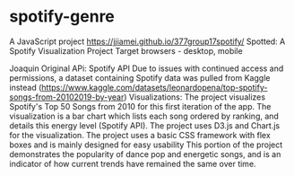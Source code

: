 # spotify-genre
A JavaScript project
https://jjiamei.github.io/377group17spotify/
Spotted: A Spotify Visualization Project
Target browsers - desktop, mobile

Joaquin
Original APi: Spotify API
Due to issues with continued access and permissions, a dataset containing Spotify data was pulled from Kaggle instead (https://www.kaggle.com/datasets/leonardopena/top-spotify-songs-from-20102019-by-year)
Visualizations: The project visualizes Spotify's Top 50 Songs from 2010 for this first iteration of the app. The visualization is a bar chart which lists each song ordered by ranking, and details this energy level (Spotify API). 
The project uses D3.js and Chart.js for the visualization. 
The project uses a basic CSS framework with flex boxes and is mainly designed for easy usability
This portion of the project demonstrates the popularity of dance pop and energetic songs, and is an indicator of how current trends have remained the same over time. 
